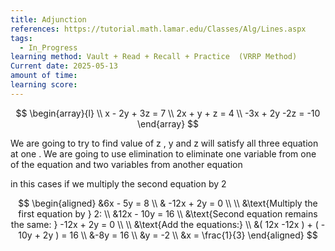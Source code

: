```yaml
---
title: Adjunction
references: https://tutorial.math.lamar.edu/Classes/Alg/Lines.aspx
tags:
  - In_Progress
learning method: Vault + Read + Recall + Practice  (VRRP Method)
Current date: 2025-05-13
amount of time: 
learning score:
---
```




$$
\begin{array}{l}  \\
x - 2y +  3z  = 7  \\
2x + y + z = 4  \\
-3x + 2y -2z  = -10  
\end{array}
$$


We  are going to try to find value of z , y and z will satisfy all three equation at one . We are going to use elimination to eliminate one variable from one of  the equation and two variables from another equation 


in this cases if we multiply the second equation by 2 

$$
\begin{aligned}
&6x  - 5y  =  8 \\
& -12x  +   2y  = 0  \\
\\
&\text{Multiply the first equation by } 2: \\
&12x  - 10y  =  16 \\
&\text{Second equation remains the same: }  -12x   +   2y  = 0  \\
\\
&\text{Add the equations:} \\
&( 12x   -12x  ) + ( - 10y    +   2y  ) = 16 \\
&-8y = 16 \\
&y = -2  \\
&x =  \frac{1}{3} 
\end{aligned}
$$

